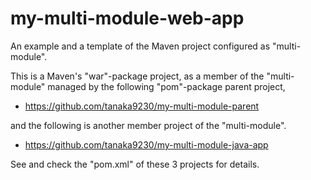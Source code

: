 # my-multi-module-web-app

An example and a template of the Maven project configured as "multi-module".

This is a Maven's "war"-package project, as a member of the "multi-module" managed by the following "pom"-package parent project,

- https://github.com/tanaka9230/my-multi-module-parent

and the following is another member project of the "multi-module".

- https://github.com/tanaka9230/my-multi-module-java-app

See and check the "pom.xml" of these 3 projects for details.
